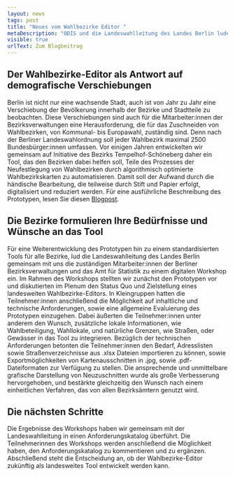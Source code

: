 ```yaml
---
layout: news
tags: post
title: "Neues vom Wahlbezirke Editor "
metaDescription: "ODIS und die Landeswahlleitung des Landes Berlin luden Mitarbeiter:innen der Bezirksverwaltungen zu einem digitalen Workshop ein. Er bot die Möglichkeit, unseren Prototypen des Wahlbezirke Editors vorzustellen, sowie Feedback und Anforderungen zu sammeln."
visible: true
urlText: Zum Blogbeitrag
---
```


## Der Wahlbezirke-Editor als Antwort auf demografische Verschiebungen

Berlin ist nicht nur eine wachsende Stadt, auch ist von Jahr zu Jahr eine Verschiebung der Bevölkerung innerhalb der Bezirke und Stadtteile zu beobachten.  Diese Verschiebungen sind auch für die Mitarbeiter:innen der Bezirksverwaltungen eine Herausforderung, die für das Zuschneiden von Wahlbezirken, von Kommunal- bis Europawahl, zuständig sind. Denn nach der Berliner Landeswahlordnung soll jeder Wahlbezirk maximal 2500 Bundesbürger:innen umfassen. Vor einigen Jahren entwickelten wir gemeinsam auf Initiative des Bezirks Tempelhof-Schöneberg daher ein Tool, das den Bezirken dabei helfen soll, Teile des Prozesses der Neufestlegung von Wahlbezirken durch algorithmisch optimierte Wahlbezirkskarten zu automatisieren. Damit soll der Aufwand durch die händische Bearbeitung, die teilweise durch Stift und Papier erfolgt, digitalisiert und reduziert werden. Für eine ausführliche Beschreibung des Prototypen, lesen Sie diesen [Blogpost](https://lab.technologiestiftung-berlin.de/projects/wahlbezirke/de/).

## Die Bezirke formulieren Ihre Bedürfnisse und Wünsche an das Tool

Für eine Weiterentwicklung des Prototypen hin zu einem standardisierten Tools für alle Bezirke, lud die Landeswahlleitung des Landes Berlin gemeinsam mit uns die zuständigen Mitarbeiter:innen der Berliner Bezirksverwaltungen und das Amt für Statistik zu einem digitalen Workshop ein. Im Rahmen des Workshops stellten wir zunächst den Prototypen vor und diskutierten im Plenum den Status Quo und Zielstellung eines landesweiten Wahlbezirke-Editors. In Kleingruppen hatten die Teilnehmer:innen anschließend die Möglichkeit auf inhaltliche und technische Anforderungen, sowie eine allgemeine Evaluierung des Prototypen einzugehen. Dabei äußerten die Teilnehmer:innen unter anderem den Wunsch, zusätzliche lokale Informationen, wie Wahlbeteiligung, Wahllokale, und natürliche Grenzen, wie Straßen, oder Gewässer in das Tool zu integrieren. Bezüglich der technischen Anforderungen betonten die Teilnehmer:innen  den Bedarf, Adresslisten sowie Straßenverzeichnisse aus .xlsx Dateien importieren zu können, sowie Exportmöglichkeiten von Kartenausschnitten in .jpg, sowie .pdf-Dateiformaten zur Verfügung zu stellen. Die ansprechende und unmittelbare grafische Darstellung von Neuzuschnitten wurde als große Verbesserung hervorgehoben, und bestärkte gleichzeitig den Wunsch nach einem einheitlichen Verfahren, das von allen Bezirksämtern genutzt wird.

## Die nächsten Schritte

Die Ergebnisse des Workshops haben wir gemeinsam mit der Landeswahlleitung in einen Anforderungskatalog überführt. Die Teilnehmerinnen des Workshops werden anschließend die Möglichkeit haben, den Anforderungskatalog zu kommentieren und zu ergänzen. Abschließend steht die Entscheidung an, ob der Wahlbezirke-Editor zukünftig als landesweites Tool entwickelt werden kann.
